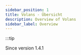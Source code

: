```yaml
---
sidebar_position: 1
title: Volans - Übersicht
description: Overview of Volans
sidebar_label: Overview
---
```

:::tip

Since version 1.4.1